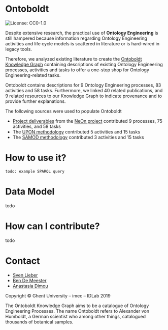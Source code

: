 # Ontoboldt

![License: CC0-1.0](https://img.shields.io/badge/License-CC0%201.0-lightgrey.svg)

Despite extensive research, 
the practical use of **Ontology Engineering** is still hampered
because information regarding Ontology Engineering activities 
and life cycle models is scattered in literature or is hard-wired in legacy tools.

Therefore, we analyzed existing literature to create the [Ontoboldt Knowledge Graph](https://w3id.org/ontoboldt/ns/ontoboldt) 
containing descriptions of existing Ontology Engineering processes, 
activities and tasks to offer a one-stop shop for Ontology Engineering-related tasks.


Ontoboldt contains descriptions for 9 Ontology Engineering processes, 
83 activities and 58 tasks. 
Furthermore, we linked 40 related publications, 
and 9 related resources to our Knowledge Graph
to indicate provenance and to provide further explanations.

The following sources were used to populate Ontoboldt

* [Project deliverables](http://neon-project.org/nw/Deliverables.html) from the [NeOn project](http://neon-project.org/nw/Welcome_to_the_NeOn_Project.html) contributed 9 processes, 75 activities, and 58 tasks
* The [UPON methodology](https://www.sciencedirect.com/science/article/pii/S0306437908000628) contributed 5 activities and 15 tasks
* The [SAMOD methodology](http://essepuntato.github.io/samod/) contributed 3 activities and 15 tasks

# How to use it?

```
todo: example SPARQL query
```

# Data Model

todo

# How can I contribute?

todo

# Contact

* [Sven Lieber](https://sven-lieber.org)
* [Ben De Meester](https://ben.de-meester.org/)
* [Anastasia Dimou](mailto:anastasia.dimou@ugent.be)

Copyright © Ghent University – imec – IDLab 2019


The Ontoboldt Knowledge Graph aims to be a catalogue of Ontology Engineering Processes.
The name Ontoboldt refers to Alexander von Humboldt, a German scientist who among other things, catalogued thousands of botanical samples.
